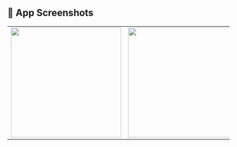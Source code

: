 ## 📱 App Screenshots

<table>
 
  <tr>
    <td><img src="https://github.com/user-attachments/assets/ad1a431b-e2b5-4ff3-9bf7-7153d570cb54" width="250"/></td>
    <td><img src="https://github.com/user-attachments/assets/3e89c2d2-9b9d-404a-b9fd-713829d3ec75" width="250"/></td>

  </tr>
</table>
